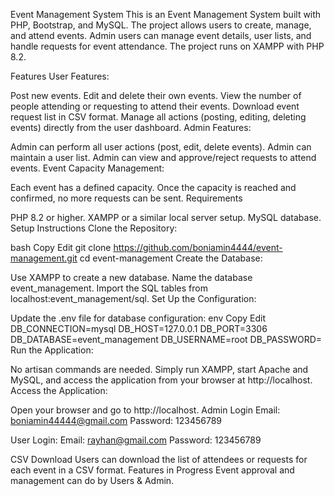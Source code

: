 Event Management System
This is an Event Management System built with PHP, Bootstrap, and MySQL. The project allows users to create, manage, and attend events. Admin users can manage event details, user lists, and handle requests for event attendance. The project runs on XAMPP with PHP 8.2.

Features
User Features:

Post new events.
Edit and delete their own events.
View the number of people attending or requesting to attend their events.
Download event request list in CSV format.
Manage all actions (posting, editing, deleting events) directly from the user dashboard.
Admin Features:

Admin can perform all user actions (post, edit, delete events).
Admin can maintain a user list.
Admin can view and approve/reject requests to attend events.
Event Capacity Management:

Each event has a defined capacity.
Once the capacity is reached and confirmed, no more requests can be sent.
Requirements


PHP 8.2 or higher.
XAMPP or a similar local server setup.
MySQL database.
Setup Instructions
Clone the Repository:

bash
Copy
Edit
git clone https://github.com/boniamin4444/event-management.git
cd event-management
Create the Database:

Use XAMPP to create a new database.
Name the database event_management.
Import the SQL tables from localhost:event_management/sql.
Set Up the Configuration:

Update the .env file for database configuration:
env
Copy
Edit
DB_CONNECTION=mysql
DB_HOST=127.0.0.1
DB_PORT=3306
DB_DATABASE=event_management
DB_USERNAME=root
DB_PASSWORD=
Run the Application:

No artisan commands are needed.
Simply run XAMPP, start Apache and MySQL, and access the application from your browser at http://localhost.
Access the Application:

Open your browser and go to http://localhost.
Admin Login
Email: boniamin44444@gmail.com
Password: 123456789

User Login:
Email: rayhan@gmail.com
Password: 123456789

CSV Download
Users can download the list of attendees or requests for each event in a CSV format.
Features in Progress
Event approval and management can do by Users & Admin.

